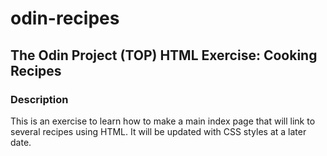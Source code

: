 ﻿# odin-recipes

## The Odin Project (TOP) HTML Exercise: Cooking Recipes

### Description
This is an exercise to learn how to make a main index page that will link to several recipes using HTML. It will be updated with CSS styles at a later date.
